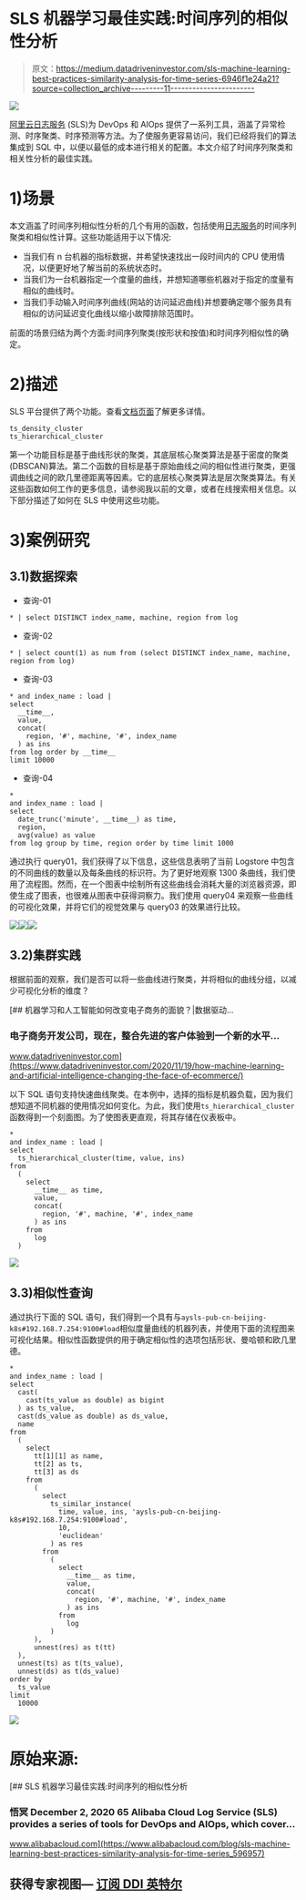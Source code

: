 # SLS 机器学习最佳实践:时间序列的相似性分析

> 原文：<https://medium.datadriveninvestor.com/sls-machine-learning-best-practices-similarity-analysis-for-time-series-6946f1e24a21?source=collection_archive---------11----------------------->

![](img/356757e8e556baf13e93813a920b6240.png)

[阿里云日志服务](https://www.alibabacloud.com/product/log-service) (SLS)为 DevOps 和 AIOps 提供了一系列工具，涵盖了异常检测、时序聚类、时序预测等方法。为了使服务更容易访问，我们已经将我们的算法集成到 SQL 中，以便以最低的成本进行相关的配置。本文介绍了时间序列聚类和相关性分析的最佳实践。

# 1)场景

本文涵盖了时间序列相似性分析的几个有用的函数，包括使用[日志服务](https://www.alibabacloud.com/product/log-service)的时间序列聚类和相似性计算。这些功能适用于以下情况:

*   当我们有 n 台机器的指标数据，并希望快速找出一段时间内的 CPU 使用情况，以便更好地了解当前的系统状态时。
*   当我们为一台机器指定一个度量的曲线，并想知道哪些机器对于指定的度量有相似的曲线时。
*   当我们手动输入时间序列曲线(网站的访问延迟曲线)并想要确定哪个服务具有相似的访问延迟变化曲线以缩小故障排除范围时。

前面的场景归结为两个方面:时间序列聚类(按形状和按值)和时间序列相似性的确定。

# 2)描述

SLS 平台提供了两个功能。查看[文档页面](https://www.alibabacloud.com/help/doc-detail/93235.htm)了解更多详情。

```
ts_density_cluster
ts_hierarchical_cluster
```

第一个功能目标是基于曲线形状的聚类，其底层核心聚类算法是基于密度的聚类(DBSCAN)算法。第二个函数的目标是基于原始曲线之间的相似性进行聚类，更强调曲线之间的欧几里德距离等因素。它的底层核心聚类算法是层次聚类算法。有关这些函数如何工作的更多信息，请参阅我以前的文章，或者在线搜索相关信息。以下部分描述了如何在 SLS 中使用这些功能。

# 3)案例研究

## 3.1)数据探索

*   查询-01

```
* | select DISTINCT index_name, machine, region from log
```

*   查询-02

```
* | select count(1) as num from (select DISTINCT index_name, machine, region from log)
```

*   查询-03

```
* and index_name : load | 
select 
  __time__, 
  value, 
  concat(
    region, '#', machine, '#', index_name
  ) as ins 
from log order by __time__ 
limit 10000
```

*   查询-04

```
* 
and index_name : load | 
select 
  date_trunc('minute', __time__) as time, 
  region, 
  avg(value) as value 
from log group by time, region order by time limit 1000
```

通过执行 query01，我们获得了以下信息，这些信息表明了当前 Logstore 中包含的不同曲线的数量以及每条曲线的标识符。为了更好地观察 1300 条曲线，我们使用了流程图。然而，在一个图表中绘制所有这些曲线会消耗大量的浏览器资源，即使生成了图表，也很难从图表中获得洞察力。我们使用 query04 来观察一些曲线的可视化效果，并将它们的视觉效果与 query03 的效果进行比较。

![](img/23f3da4255bba91395554bbee9e78edb.png)![](img/1fd1e5ef7ed6e2a8061b007d09044799.png)![](img/d7c4108262fcc360593ff6873f06f7f2.png)

## 3.2)集群实践

根据前面的观察，我们是否可以将一些曲线进行聚类，并将相似的曲线分组，以减少可视化分析的维度？

[](https://www.datadriveninvestor.com/2020/11/19/how-machine-learning-and-artificial-intelligence-changing-the-face-of-ecommerce/) [## 机器学习和人工智能如何改变电子商务的面貌？|数据驱动…

### 电子商务开发公司，现在，整合先进的客户体验到一个新的水平…

www.datadriveninvestor.com](https://www.datadriveninvestor.com/2020/11/19/how-machine-learning-and-artificial-intelligence-changing-the-face-of-ecommerce/) 

以下 SQL 语句支持快速曲线聚类。在本例中，选择的指标是机器负载，因为我们想知道不同机器的使用情况如何变化。为此，我们使用`ts_hierarchical_cluster`函数得到一个刻面图。为了使图表更直观，将其存储在仪表板中。

```
* 
and index_name : load | 
select 
  ts_hierarchical_cluster(time, value, ins) 
from 
  (
    select 
      __time__ as time, 
      value, 
      concat(
        region, '#', machine, '#', index_name
      ) as ins 
    from 
      log
  )
```

![](img/390e43ae68810b0cabc7d4260b4ca08e.png)

## 3.3)相似性查询

通过执行下面的 SQL 语句，我们得到一个具有与`aysls-pub-cn-beijing-k8s#192.168.7.254:9100#load`相似度量曲线的机器列表，并使用下面的流程图来可视化结果。相似性函数提供的用于确定相似性的选项包括形状、曼哈顿和欧几里德。

```
* 
and index_name : load | 
select 
  cast(
    cast(ts_value as double) as bigint
  ) as ts_value, 
  cast(ds_value as double) as ds_value, 
  name 
from 
  (
    select 
      tt[1][1] as name, 
      tt[2] as ts, 
      tt[3] as ds 
    from 
      (
        select 
          ts_similar_instance(
            time, value, ins, 'aysls-pub-cn-beijing-k8s#192.168.7.254:9100#load', 
            10,
            'euclidean'
          ) as res 
        from 
          (
            select 
              __time__ as time, 
              value, 
              concat(
                region, '#', machine, '#', index_name
              ) as ins 
            from 
              log
          )
      ), 
      unnest(res) as t(tt)
  ), 
  unnest(ts) as t(ts_value), 
  unnest(ds) as t(ds_value) 
order by 
  ts_value 
limit 
  10000
```

![](img/41f09b14a8dc7d9c9df2c37104300a30.png)

# 原始来源:

[](https://www.alibabacloud.com/blog/sls-machine-learning-best-practices-similarity-analysis-for-time-series_596957) [## SLS 机器学习最佳实践:时间序列的相似性分析

### 悟冥 December 2, 2020 65 Alibaba Cloud Log Service (SLS) provides a series of tools for DevOps and AIOps, which cover…

www.alibabacloud.com](https://www.alibabacloud.com/blog/sls-machine-learning-best-practices-similarity-analysis-for-time-series_596957) 

## 获得专家视图— [订阅 DDI 英特尔](https://datadriveninvestor.com/ddi-intel)